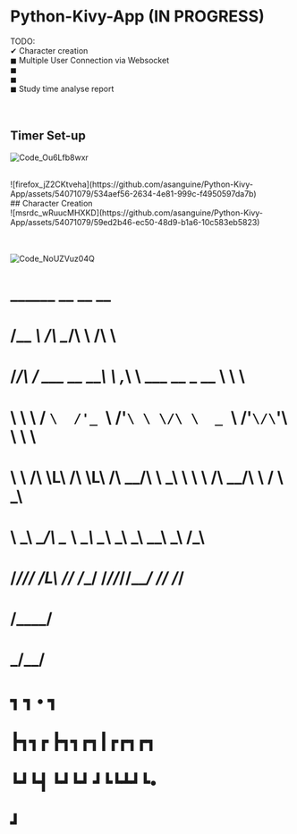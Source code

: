 # Python-Kivy-App (IN PROGRESS) <br />
TODO:<br />
✔ Character creation<br />
◼ Multiple User Connection via Websocket<br />
◼<br />
◼<br />
◼ Study time analyse report <br />
<br /><br />
## Timer Set-up <br />
![Code_Ou6Lfb8wxr](https://github.com/asanguine/Python-Kivy-App/assets/54071079/1fd37ba4-20b2-4660-ab59-d4d2fb555c0e)

<br />
![firefox_jZ2CKtveha](https://github.com/asanguine/Python-Kivy-App/assets/54071079/534aef56-2634-4e81-999c-f4950597da7b)

<br />
## Character Creation <br />
![msrdc_wRuucMHXKD](https://github.com/asanguine/Python-Kivy-App/assets/54071079/59ed2b46-ec50-48d9-b1a6-10c583eb5823)


<br /><br />
![Code_NoUZVuz04Q](https://github.com/asanguine/Python-Kivy-App/assets/54071079/cc03a73d-9521-4238-ac40-21c320731c82)



#  ______                        __    __                         __     
# /\__  _\                      /\ \__/\ \                       /\ \    
# \/_/\ \/   ___      __      __\ \ ,_\ \ \___      __   _ __    \ \ \   
#    \ \ \  / __`\  /'_ `\  /'__`\ \ \/\ \  _ `\  /'__`\/\`'__\   \ \ \  
#     \ \ \/\ \L\ \/\ \L\ \/\  __/\ \ \_\ \ \ \ \/\  __/\ \ \/     \ \_\ 
#      \ \_\ \____/\ \____ \ \____\\ \__\\ \_\ \_\ \____\\ \_\      \/\_\
#       \/_/\/___/  \/___L\ \/____/ \/__/ \/_/\/_/\/____/ \/_/       \/_/
#                     /\____/                                            
#                     \_/__/                                                                                                                
# ┓     ┓ •  ┓      
# ┣┓┓┏  ┣┓┓┏┓┃┏┏┓┏┓ 
# ┗┛┗┫  ┗┛┗┛ ┛┗┗┻┛┗•
#    ┛              
